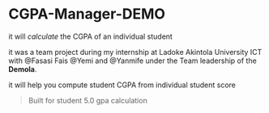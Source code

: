 # CGPA-Manager-DEMO
it will *calculate* the CGPA of an individual student

it was a team project during my internship at Ladoke Akintola University ICT with @Fasasi Fais @Yemi and @Yanmife under the Team leadership of the __Demola__.

it will help you compute student CGPA from individual student score
> Built for student 5.0 gpa calculation


